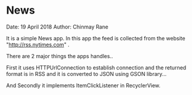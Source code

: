 # News

Date: 19 April 2018
Author: Chinmay Rane

It is a simple News app. In this app the feed is collected from the website "http://rss.nytimes.com" .

There are 2 major things the apps handles..

First it uses HTTPUrlConnection to establish connection and the returned format is in RSS and it is converted to JSON
using GSON library... 

And Secondly it implements ItemClickListener in RecyclerView.
